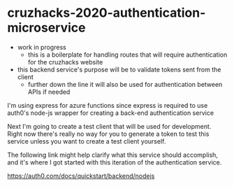 # cruzhacks-2020-authentication-microservice

- work in progress
  - this is a boilerplate for handling routes that will require authentication for the cruzhacks website
- this backend service's purpose will be to validate tokens sent from the client
  - further down the line it will also be used for authentication between APIs if needed

I'm using express for azure functions since express is required to use auth0's node-js wrapper for creating a back-end authentication service

Next I'm going to create a test client that will be used for development. Right now there's really no way for you to generate a token to test this service unless you want to create a test client yourself.

The following link might help clarify what this service should accomplish, and it's where I got started with this iteration of the authentication service.

https://auth0.com/docs/quickstart/backend/nodejs
